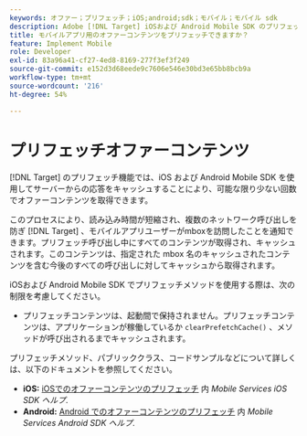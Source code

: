 ```yaml
---
keywords: オファー；プリフェッチ；iOS;android;sdk；モバイル；モバイル sdk
description: Adobe [!DNL Target] iOSおよび Android Mobile SDK のプリフェッチ機能を使用して、サーバーからの応答をキャッシュすることで、可能な限り少ない回数でオファーコンテンツを取得できます。
title: モバイルアプリ用のオファーコンテンツをプリフェッチできますか？
feature: Implement Mobile
role: Developer
exl-id: 83a96a41-cf27-4ed8-8169-277f3ef3f249
source-git-commit: e152d3d68eede9c7606e546e30bd3e65bb8bcb9a
workflow-type: tm+mt
source-wordcount: '216'
ht-degree: 54%

---
```


# プリフェッチオファーコンテンツ

[!DNL Target] のプリフェッチ機能では、iOS および Android Mobile SDK を使用してサーバーからの応答をキャッシュすることにより、可能な限り少ない回数でオファーコンテンツを取得できます。

このプロセスにより、読み込み時間が短縮され、複数のネットワーク呼び出しを防ぎ [!DNL Target] 、モバイルアプリユーザーがmboxを訪問したことを通知できます。プリフェッチ呼び出し中にすべてのコンテンツが取得され、キャッシュされます。このコンテンツは、指定された mbox 名のキャッシュされたコンテンツを含む今後のすべての呼び出しに対してキャッシュから取得されます。

iOSおよび Android Mobile SDK でプリフェッチメソッドを使用する際は、次の制限を考慮してください。

* プリフェッチコンテンツは、起動間で保持されません。プリフェッチコンテンツは、アプリケーションが稼働しているか `clearPrefetchCache()` 、メソッドが呼び出されるまでキャッシュされます。

プリフェッチメソッド、パブリッククラス、コードサンプルなどについて詳しくは、以下のドキュメントを参照してください。

* **iOS:**  [iOSでのオファーコンテンツのプリフェッチ](https://experienceleague.adobe.com/docs/mobile-services/ios/target-ios/c-mob-target-prefetch-ios.html) 内 *Mobile Services iOS SDK ヘルプ*.
* **Android:**  [Android でのオファーコンテンツのプリフェッチ](https://experienceleague.adobe.com/docs/mobile-services/android/target-android/c-mob-target-prefetch-android.html) 内 *Mobile Services Android SDK ヘルプ*.
